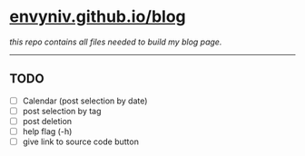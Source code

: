 # [envyniv.github.io/blog](https://envyniv.github.io/blog)
_this repo contains all files needed to build my blog page._

---

## TODO
- [ ] Calendar (post selection by date)
- [ ] post selection by tag
- [ ] post deletion
- [ ] help flag (-h)
- [ ] give link to source code button
